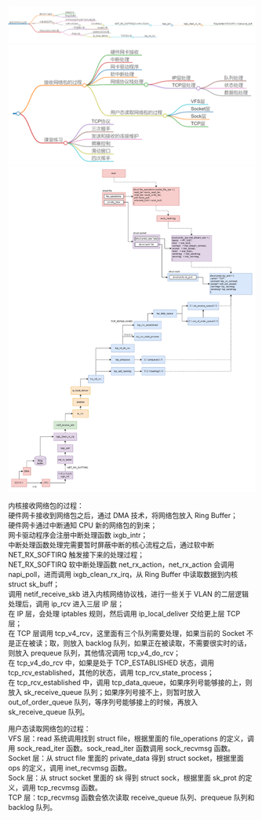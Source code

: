 

<img src="https://github.com/Yongli-Lisa/Linux-Notes1/blob/cb241b38a24638692e05f1501ecf662b4e3e199a/Img/%E7%BD%91%E7%BB%9C%E9%80%9A%E4%BF%A1/%E6%8E%A5%E6%94%B6%E7%BD%91%E7%BB%9C%E5%8C%851.PNG" width="600px">   



  

<img src="https://github.com/Yongli-Lisa/Linux-Notes1/blob/cb241b38a24638692e05f1501ecf662b4e3e199a/Img/%E7%BD%91%E7%BB%9C%E9%80%9A%E4%BF%A1/%E6%8E%A5%E6%94%B6%E7%BD%91%E7%BB%9C%E5%8C%852.PNG" width="600px">  



  

<img src="https://github.com/Yongli-Lisa/Linux-Notes1/blob/cb241b38a24638692e05f1501ecf662b4e3e199a/Img/%E7%BD%91%E7%BB%9C%E9%80%9A%E4%BF%A1/%E6%8E%A5%E6%94%B6%E7%BD%91%E7%BB%9C%E5%8C%85%E8%BF%87%E7%A8%8B2.png" width="1000px">   


内核接收网络包的过程：  
硬件网卡接收到网络包之后，通过 DMA 技术，将网络包放入 Ring Buffer；  
硬件网卡通过中断通知 CPU 新的网络包的到来；  
网卡驱动程序会注册中断处理函数 ixgb_intr；  
中断处理函数处理完需要暂时屏蔽中断的核心流程之后，通过软中断 NET_RX_SOFTIRQ 触发接下来的处理过程；  
NET_RX_SOFTIRQ 软中断处理函数 net_rx_action，net_rx_action 会调用 napi_poll，进而调用 ixgb_clean_rx_irq，从 Ring Buffer 中读取数据到内核 struct sk_buff；  
调用 netif_receive_skb 进入内核网络协议栈，进行一些关于 VLAN 的二层逻辑处理后，调用 ip_rcv 进入三层 IP 层；  
在 IP 层，会处理 iptables 规则，然后调用 ip_local_deliver 交给更上层 TCP 层；  
在 TCP 层调用 tcp_v4_rcv，这里面有三个队列需要处理，如果当前的 Socket 不是正在被读；取，则放入 backlog 队列，如果正在被读取，不需要很实时的话，则放入 prequeue 队列，其他情况调用 tcp_v4_do_rcv；  
在 tcp_v4_do_rcv 中，如果是处于 TCP_ESTABLISHED 状态，调用 tcp_rcv_established，其他的状态，调用 tcp_rcv_state_process；  
在 tcp_rcv_established 中，调用 tcp_data_queue，如果序列号能够接的上，则放入 sk_receive_queue 队列；如果序列号接不上，则暂时放入 out_of_order_queue 队列，等序列号能够接上的时候，再放入 sk_receive_queue 队列。  

  

用户态读取网络包的过程：  
VFS 层：read 系统调用找到 struct file，根据里面的 file_operations 的定义，调用 sock_read_iter 函数。sock_read_iter 函数调用 sock_recvmsg 函数。  
Socket 层：从 struct file 里面的 private_data 得到 struct socket，根据里面 ops 的定义，调用 inet_recvmsg 函数。  
Sock 层：从 struct socket 里面的 sk 得到 struct sock，根据里面 sk_prot 的定义，调用 tcp_recvmsg 函数。  
TCP 层：tcp_recvmsg 函数会依次读取 receive_queue 队列、prequeue 队列和 backlog 队列。  
